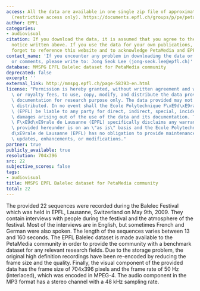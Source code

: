 ```yaml
---
access: All the data are available in one single zip file of approximately 170 MB
  (restrictive access only). https://documents.epfl.ch/groups/p/pe/petamedia/private/Balelec09%20data/balelec.zip
author: EPFL
categories:
- audiovisual
citation: If you download the data, it is assumed that you agree to the copyright
  notice written above. If you use the data for your own publications, please do not
  forget to reference this website and to acknowledge PetaMedia and EPFL.
contact_name: 'If you encounter any problem in downloading the data or you have questions
  or comments, please write to: Jong Seok Lee (jong-seok.lee@epfl.ch)'
database: MMSPG EPFL Balelec dataset for PetaMedia community
deprecated: false
excerpt: ''
external_link: http://mmspg.epfl.ch/page-58393-en.html
license: "Permission is hereby granted, without written agreement and without license\
  \ or royalty fees, to use, copy, modify, and distribute the data provided and its\
  \ documentation for research purpose only. The data provided may not be commercially\
  \ distributed. In no event shall the Ecole Polytechnique F\xE9d\xE9rale de Lausanne\
  \ (EPFL) be liable to any party for direct, indirect, special, incidental, or consequential\
  \ damages arising out of the use of the data and its documentation. The Ecole Polytechnique\
  \ F\xE9d\xE9rale de Lausanne (EPFL) specifically disclaims any warranties. The data\
  \ provided hereunder is on an \"as is\" basis and the Ecole Polytechnique F\xE9\
  d\xE9rale de Lausanne (EPFL) has no obligation to provide maintenance, support,\
  \ updates, enhancements, or modifications."
partner: true
publicly_available: true
resolution: 704x396
src: 22
subjective_scores: false
tags:
- audiovisual
title: MMSPG EPFL Balelec dataset for PetaMedia community
total: 22
---
```


The provided 22 sequences were recorded during the Balelec Festival which was held in EPFL, Lausanne, Switzerland on May 9th, 2009. They contain interviews with people during the festival and the atmosphere of the festival. Most of the interviews are in English, but sometimes French and German were also spoken. The length of the sequences varies between 13 and 160 seconds. The EPFL Balelec dataset is made available to the PetaMedia community in order to provide the community with a benchmark dataset for any relevant research fields. Due to the storage problem, the original high definition recordings have been re-encoded by reducing the frame size and the quality. Finally, the visual component of the provided data has the frame size of 704x396 pixels and the frame rate of 50 Hz (interlaced), which was encoded in MPEG-4. The audio component in the MP3 format has a stereo channel with a 48 kHz sampling rate.